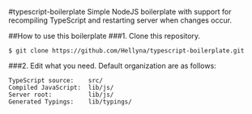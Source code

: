 #typescript-boilerplate
Simple NodeJS boilerplate with support for recompiling TypeScript and restarting server when changes occur.

##How to use this boilerplate
###1. Clone this repository.
```
$ git clone https://github.com/Hellyna/typescript-boilerplate.git
```
###2. Edit what you need.
Default organization are as follows:
```
TypeScript source:    src/
Compiled JavaScript:  lib/js/
Server root:          lib/js/
Generated Typings:    lib/typings/
```
